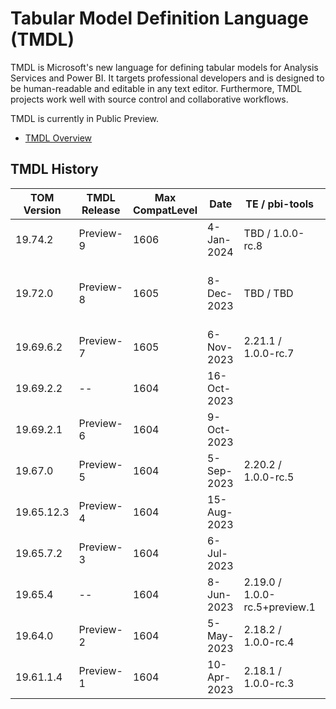 # Tabular Model Definition Language (TMDL)

TMDL is Microsoft's new language for defining tabular models for Analysis Services and Power BI. It targets professional developers and is designed to be human-readable and editable in any text editor. Furthermore, TMDL projects work well with source control and collaborative workflows.

TMDL is currently in Public Preview.

* [TMDL Overview](https://pbi.onl/tmdl-docs)

## TMDL History

| TOM Version | TMDL Release | Max CompatLevel | Date        | TE / pbi-tools | Notes |
| ----------- | ------------ | --------------- | ----------- | -------------- | ----- |
| 19.74.2     | Preview-9    | 1606            |  4-Jan-2024 | TBD / 1.0.0-rc.8 |
| 19.72.0     | Preview-8    | 1605            |  8-Dec-2023 | TBD / TBD | Merged into main TOM DLL; Serialization Options |
| 19.69.6.2   | Preview-7    | 1605            |  6-Nov-2023 | 2.21.1 / 1.0.0-rc.7 |
| 19.69.2.2   | --           | 1604            | 16-Oct-2023 |
| 19.69.2.1   | Preview-6    | 1604            |  9-Oct-2023 |
| 19.67.0     | Preview-5    | 1604            |  5-Sep-2023 | 2.20.2 / 1.0.0-rc.5 |
| 19.65.12.3  | Preview-4    | 1604            | 15-Aug-2023 |
| 19.65.7.2   | Preview-3    | 1604            |  6-Jul-2023 |
| 19.65.4     | --           | 1604            |  8-Jun-2023 | 2.19.0 / 1.0.0-rc.5+preview.1 |
| 19.64.0     | Preview-2    | 1604            |  5-May-2023 | 2.18.2 / 1.0.0-rc.4 |
| 19.61.1.4   | Preview-1    | 1604            | 10-Apr-2023 | 2.18.1 / 1.0.0-rc.3 |
